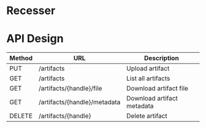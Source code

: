 # Recesser

# API Design

| Method | URL                          | Description                |
| ------ | ---------------------------- | -------------------------- |
| PUT    | /artifacts                   | Upload artifact            |
| GET    | /artifacts                   | List all artifacts         |
| GET    | /artifacts/{handle}/file     | Download artifact file     |
| GET    | /artifacts/{handle}/metadata | Download artifact metadata |
| DELETE | /artifacts/{handle}          | Delete artifact            |
